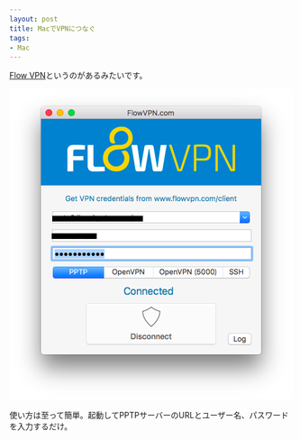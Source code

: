 ```yaml
---
layout: post
title: MacでVPNにつなぐ
tags:
- Mac
---
```


[Flow VPN](https://www.flowvpn.com/download-mac/)というのがあるみたいです。

![/img/post/2017-07-23-mac-vpn.png](/img/post/2017-07-23-mac-vpn.png)

使い方は至って簡単。起動してPPTPサーバーのURLとユーザー名、パスワードを入力するだけ。

